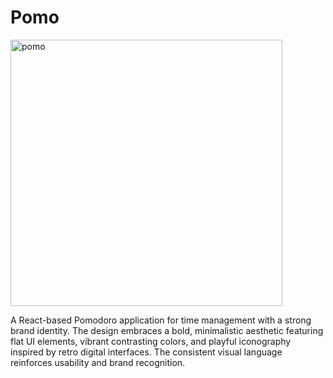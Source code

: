 # Pomo
<img width="435" height="426" alt="pomo" src="https://github.com/user-attachments/assets/83d305cb-77de-4972-916d-42bd9a58deb4" />

A React-based Pomodoro application for time management with a strong brand identity. The design embraces a bold, minimalistic aesthetic featuring flat UI elements, vibrant contrasting colors, and playful iconography inspired by retro digital interfaces. The consistent visual language reinforces usability and brand recognition.
